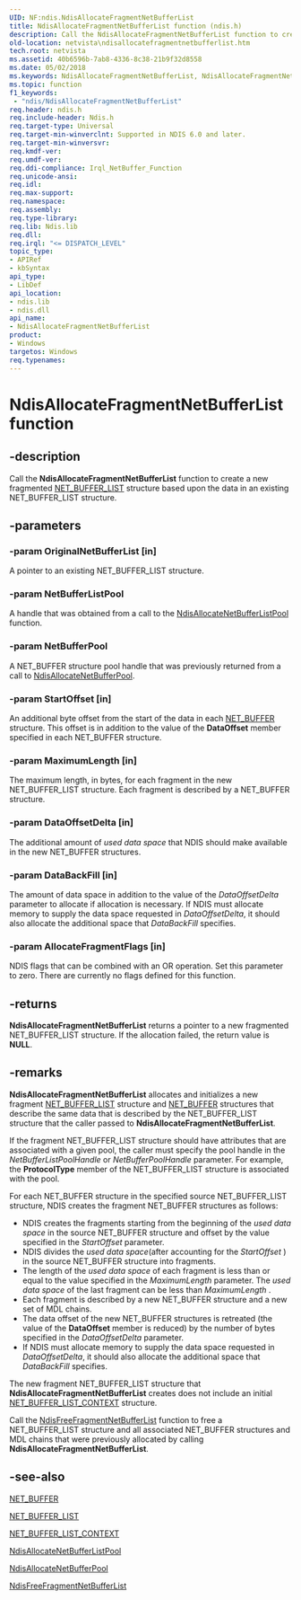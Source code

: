 ```yaml
---
UID: NF:ndis.NdisAllocateFragmentNetBufferList
title: NdisAllocateFragmentNetBufferList function (ndis.h)
description: Call the NdisAllocateFragmentNetBufferList function to create a new fragmented NET_BUFFER_LIST structure based upon the data in an existing NET_BUFFER_LIST structure.
old-location: netvista\ndisallocatefragmentnetbufferlist.htm
tech.root: netvista
ms.assetid: 40b6596b-7ab8-4336-8c38-21b9f32d8558
ms.date: 05/02/2018
ms.keywords: NdisAllocateFragmentNetBufferList, NdisAllocateFragmentNetBufferList function [Network Drivers Starting with Windows Vista], ndis/NdisAllocateFragmentNetBufferList, ndis_netbuf_functions_ref_9155bd3d-f4c1-4655-b9a3-256ff64093cf.xml, netvista.ndisallocatefragmentnetbufferlist
ms.topic: function
f1_keywords:
 - "ndis/NdisAllocateFragmentNetBufferList"
req.header: ndis.h
req.include-header: Ndis.h
req.target-type: Universal
req.target-min-winverclnt: Supported in NDIS 6.0 and later.
req.target-min-winversvr: 
req.kmdf-ver: 
req.umdf-ver: 
req.ddi-compliance: Irql_NetBuffer_Function
req.unicode-ansi: 
req.idl: 
req.max-support: 
req.namespace: 
req.assembly: 
req.type-library: 
req.lib: Ndis.lib
req.dll: 
req.irql: "<= DISPATCH_LEVEL"
topic_type:
- APIRef
- kbSyntax
api_type:
- LibDef
api_location:
- ndis.lib
- ndis.dll
api_name:
- NdisAllocateFragmentNetBufferList
product:
- Windows
targetos: Windows
req.typenames: 
---
```


# NdisAllocateFragmentNetBufferList function


## -description


Call the 
  <b>NdisAllocateFragmentNetBufferList</b> function to create a new fragmented 
  <a href="https://docs.microsoft.com/windows-hardware/drivers/ddi/content/ndis/ns-ndis-_net_buffer_list">NET_BUFFER_LIST</a> structure based upon the data
  in an existing NET_BUFFER_LIST structure.


## -parameters




### -param OriginalNetBufferList [in]

A pointer to an existing NET_BUFFER_LIST structure.


### -param NetBufferListPool

A handle that was obtained from a call to the 
     <a href="https://docs.microsoft.com/windows-hardware/drivers/ddi/content/ndis/nf-ndis-ndisallocatenetbufferlistpool">
     NdisAllocateNetBufferListPool</a> function.

### -param NetBufferPool

A NET_BUFFER structure pool handle that was previously returned from a call to 
     <a href="https://docs.microsoft.com/windows-hardware/drivers/ddi/content/ndis/nf-ndis-ndisallocatenetbufferpool">
     NdisAllocateNetBufferPool</a>.

### -param StartOffset [in]

An additional byte offset from the start of the data in each 
     <a href="https://docs.microsoft.com/windows-hardware/drivers/ddi/content/ndis/ns-ndis-_net_buffer">NET_BUFFER</a> structure. This offset is in addition
     to the value of the 
     <b>DataOffset</b> member specified in each NET_BUFFER structure.


### -param MaximumLength [in]

The maximum length, in bytes, for each fragment in the new NET_BUFFER_LIST structure. Each
     fragment is described by a NET_BUFFER structure.


### -param DataOffsetDelta [in]

The additional amount of 
     <i>used data space</i> that NDIS should make available in the new NET_BUFFER structures.


### -param DataBackFill [in]

The amount of data space in addition to the value of the 
     <i>DataOffsetDelta</i> parameter to allocate if allocation is necessary. If NDIS must allocate memory to
     supply the data space requested in 
     <i>DataOffsetDelta</i>, it should also allocate the additional space that 
     <i>DataBackFill</i> specifies.


### -param AllocateFragmentFlags [in]

NDIS flags that can be combined with an OR operation. Set this parameter to zero. There are
     currently no flags defined for this function.

## -returns



<b>NdisAllocateFragmentNetBufferList</b> returns a pointer to a new fragmented NET_BUFFER_LIST structure.
     If the allocation failed, the return value is <b>NULL</b>.




## -remarks



<b>NdisAllocateFragmentNetBufferList</b> allocates and initializes a new fragment 
    <a href="https://docs.microsoft.com/windows-hardware/drivers/ddi/content/ndis/ns-ndis-_net_buffer_list">NET_BUFFER_LIST</a> structure and 
    <a href="https://docs.microsoft.com/windows-hardware/drivers/ddi/content/ndis/ns-ndis-_net_buffer">NET_BUFFER</a> structures that describe the same data
    that is described by the NET_BUFFER_LIST structure that the caller passed to 
    <b>NdisAllocateFragmentNetBufferList</b>.

If the fragment NET_BUFFER_LIST structure should have attributes that are associated with a given
    pool, the caller must specify the pool handle in the 
    <i>NetBufferListPoolHandle</i> or 
    <i>NetBufferPoolHandle</i> parameter. For example, the 
    <b>ProtocolType</b> member of the NET_BUFFER_LIST structure is associated with the pool.

For each NET_BUFFER structure in the specified source NET_BUFFER_LIST structure, NDIS creates the
    fragment NET_BUFFER structures as follows:

<ul>
<li>
NDIS creates the fragments starting from the beginning of the 
      <i>used data space</i> in the source NET_BUFFER structure and offset by the value specified in the 
      <i>StartOffset</i> parameter.

</li>
<li>
NDIS divides the 
      <i>used data space</i>(after accounting for the 
      <i>StartOffset</i> ) in the source NET_BUFFER structure into fragments.

</li>
<li>
The length of the 
      <i>used data space</i> of each fragment is less than or equal to the value specified in the 
      <i>MaximumLength</i> parameter. The 
      <i>used data space</i> of the last fragment can be less than 
      <i>MaximumLength</i> .

</li>
<li>
Each fragment is described by a new NET_BUFFER structure and a new set of MDL chains.

</li>
<li>
The data offset of the new NET_BUFFER structures is retreated (the value of the 
      <b>DataOffset</b> member is reduced) by the number of bytes specified in the 
      <i>DataOffsetDelta</i> parameter.

</li>
<li>
If NDIS must allocate memory to supply the data space requested in 
      <i>DataOffsetDelta</i>, it should also allocate the additional space that 
      <i>DataBackFill</i> specifies.

</li>
</ul>
The new fragment NET_BUFFER_LIST structure that 
    <b>NdisAllocateFragmentNetBufferList</b> creates does not include an initial 
    <a href="https://docs.microsoft.com/windows-hardware/drivers/ddi/content/ndis/ns-ndis-_net_buffer_list_context">
    NET_BUFFER_LIST_CONTEXT</a> structure.

Call the 
    <a href="https://docs.microsoft.com/windows-hardware/drivers/ddi/content/ndis/nf-ndis-ndisfreefragmentnetbufferlist">
    NdisFreeFragmentNetBufferList</a> function to free a NET_BUFFER_LIST structure and all associated
    NET_BUFFER structures and MDL chains that were previously allocated by calling 
    <b>NdisAllocateFragmentNetBufferList</b>.




## -see-also




<a href="https://docs.microsoft.com/windows-hardware/drivers/ddi/content/ndis/ns-ndis-_net_buffer">NET_BUFFER</a>



<a href="https://docs.microsoft.com/windows-hardware/drivers/ddi/content/ndis/ns-ndis-_net_buffer_list">NET_BUFFER_LIST</a>



<a href="https://docs.microsoft.com/windows-hardware/drivers/ddi/content/ndis/ns-ndis-_net_buffer_list_context">NET_BUFFER_LIST_CONTEXT</a>



<a href="https://docs.microsoft.com/windows-hardware/drivers/ddi/content/ndis/nf-ndis-ndisallocatenetbufferlistpool">
   NdisAllocateNetBufferListPool</a>



<a href="https://docs.microsoft.com/windows-hardware/drivers/ddi/content/ndis/nf-ndis-ndisallocatenetbufferpool">NdisAllocateNetBufferPool</a>



<a href="https://docs.microsoft.com/windows-hardware/drivers/ddi/content/ndis/nf-ndis-ndisfreefragmentnetbufferlist">
   NdisFreeFragmentNetBufferList</a>
 

 

